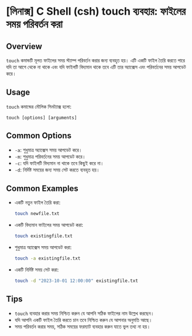 # [লিনাক্স] C Shell (csh) touch ব্যবহার: ফাইলের সময় পরিবর্তন করা

## Overview
`touch` কমান্ডটি মূলত ফাইলের সময় স্ট্যাম্প পরিবর্তন করার জন্য ব্যবহৃত হয়। এটি একটি ফাইল তৈরি করতে পারে যদি তা আগে থেকে না থাকে এবং যদি ফাইলটি বিদ্যমান থাকে তবে এটি তার অ্যাক্সেস এবং পরিবর্তনের সময় আপডেট করে।

## Usage
`touch` কমান্ডের মৌলিক সিনট্যাক্স হলো:

```
touch [options] [arguments]
```

## Common Options
- `-a`: শুধুমাত্র অ্যাক্সেস সময় আপডেট করে।
- `-m`: শুধুমাত্র পরিবর্তনের সময় আপডেট করে।
- `-c`: যদি ফাইলটি বিদ্যমান না থাকে তবে কিছুই করে না।
- `-d`: নির্দিষ্ট সময়ের জন্য সময় সেট করতে ব্যবহৃত হয়।

## Common Examples
- একটি নতুন ফাইল তৈরি করা:
  ```bash
  touch newfile.txt
  ```

- একটি বিদ্যমান ফাইলের সময় আপডেট করা:
  ```bash
  touch existingfile.txt
  ```

- শুধুমাত্র অ্যাক্সেস সময় আপডেট করা:
  ```bash
  touch -a existingfile.txt
  ```

- একটি নির্দিষ্ট সময় সেট করা:
  ```bash
  touch -d "2023-10-01 12:00:00" existingfile.txt
  ```

## Tips
- `touch` ব্যবহার করার সময় নিশ্চিত করুন যে আপনি সঠিক ফাইলের নাম উল্লেখ করছেন।
- যদি আপনি একটি ফাইল তৈরি করতে চান তবে নিশ্চিত করুন যে আপনার অনুমতি আছে।
- সময় পরিবর্তন করার সময়, সঠিক সময়ের ফরম্যাট ব্যবহার করুন যাতে ভুল তথ্য না হয়।